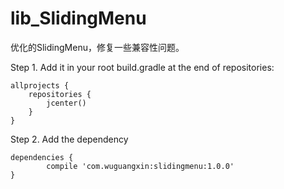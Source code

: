 # lib_SlidingMenu
优化的SlidingMenu，修复一些兼容性问题。


Step 1. Add it in your root build.gradle at the end of repositories:

	allprojects {
		repositories {
			jcenter()
		}
	}
  
  
Step 2. Add the dependency

	dependencies {
	        compile 'com.wuguangxin:slidingmenu:1.0.0'
	}
